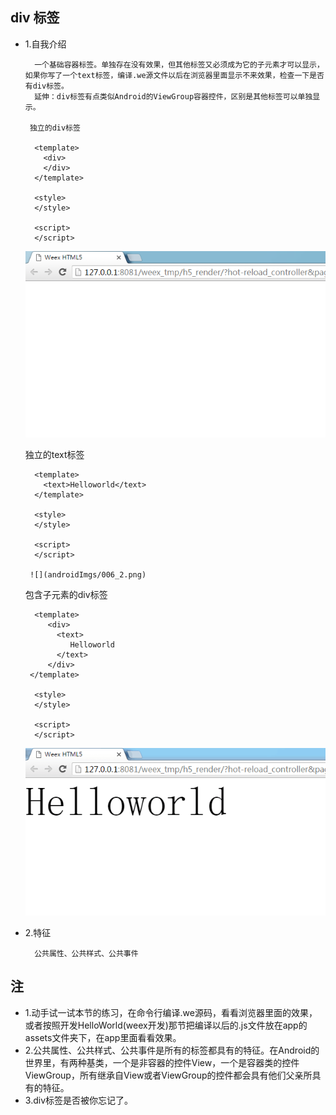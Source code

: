 ## div 标签
- 1.自我介绍
       
        一个基础容器标签。单独存在没有效果，但其他标签又必须成为它的子元素才可以显示，如果你写了一个text标签，编译.we源文件以后在浏览器里面显示不来效果，检查一下是否有div标签。
        延伸：div标签有点类似Android的ViewGroup容器控件，区别是其他标签可以单独显示。

       独立的div标签
          
        <template>
          <div>
          </div>
        </template>

        <style>
        </style>

        <script>
        </script>

    ![](androidImgs/006_1.png)

     独立的text标签
     
        <template>
          <text>Helloworld</text>
        </template>

        <style>
        </style>

        <script>
        </script>

       ![](androidImgs/006_2.png)
    
     包含子元素的div标签
    
        <template>
           <div>
             <text>
                Helloworld
             </text>
           </div>
       </template>
                
        <style>
        </style>

        <script>
        </script>

    ![](androidImgs/006_3.png)
        
- 2.特征
   
        公共属性、公共样式、公共事件


## 注
- 1.动手试一试本节的练习，在命令行编译.we源码，看看浏览器里面的效果，或者按照开发HelloWorld(weex开发)那节把编译以后的.js文件放在app的assets文件夹下，在app里面看看效果。
- 2.公共属性、公共样式、公共事件是所有的标签都具有的特征。在Android的世界里，有两种基类，一个是非容器的控件View，一个是容器类的控件ViewGroup，所有继承自View或者ViewGroup的控件都会具有他们父亲所具有的特征。
- 3.div标签是否被你忘记了。